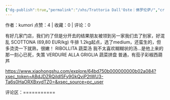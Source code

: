 ```yaml
---
{"dg-publish":true,"permalink":"/xhs/Trattoria Dall'Oste｜佛罗伦萨/","created":"2025-03-17T22:02:09.961+08:00","updated":"2025-03-17T22:02:09.962+08:00"}
---
```


作者：kumori
点赞：4   |   收藏：0   |   评论：0

有好几家门店，我们约了但是分开去的结果朋友被领到另一家我们去了别家，好混乱
SCOTTONA (69,80 EUR/kg) 牛排 1.2kg起点，选了medium，还蛮生的，但多烫烫一下就熟，很嫩！
RIBOLLITA 蔬菜汤 我不太喜欢糊糊状的汤…是他上来的那一刻心已死，失策
VERDURE ALLA GRIGLIA 蔬菜拼盘 普通，有茄子彩椒西葫芦

https://www.xiaohongshu.com/explore/64bd750b000000000b02a084?xsec_token=ABdJDZRQiIdl5Fy9GkQvjP2tWU3-Ta6s0HaORXBxydTZ0=&xsec_source=pc_user

评论区：===========

